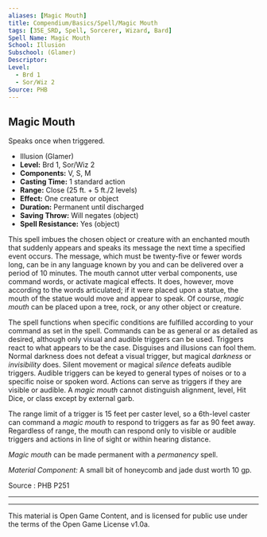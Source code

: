 ```yaml
---
aliases: [Magic Mouth]
title: Compendium/Basics/Spell/Magic Mouth
tags: [35E_SRD, Spell, Sorcerer, Wizard, Bard]
Spell Name: Magic Mouth
School: Illusion
Subschool: (Glamer)
Descriptor: 
Level:
  - Brd 1
  - Sor/Wiz 2
Source: PHB
---
```



## Magic Mouth

Speaks once when triggered.

*   Illusion (Glamer)
*   **Level:** Brd 1, Sor/Wiz 2
*   **Components:** V, S, M
*   **Casting Time:** 1 standard action
*   **Range:** Close (25 ft. + 5 ft./2 levels)
*   **Effect:** One creature or object
*   **Duration:** Permanent until discharged
*   **Saving Throw:** Will negates (object)
*   **Spell Resistance:** Yes (object)

<p>This spell imbues the chosen object or creature with an enchanted mouth that suddenly appears and speaks its message the next time a specified event occurs. The message, which must be twenty-five or fewer words long, can be in any language known by you and can be delivered over a period of 10 minutes. The mouth cannot utter verbal components, use command words, or activate magical effects. It does, however, move according to the words articulated; if it were placed upon a statue, the mouth of the statue would move and appear to speak. Of course, <i>magic mouth</i> can be placed upon a tree, rock, or any other object or creature.</p><p>The spell functions when specific conditions are fulfilled according to your command as set in the spell. Commands can be as general or as detailed as desired, although only visual and audible triggers can be used. Triggers react to what appears to be the case. Disguises and illusions can fool them. Normal darkness does not defeat a visual trigger, but magical <i>darkness</i> or <i>invisibility</i> does. Silent movement or magical <i>silence</i> defeats audible triggers. Audible triggers can be keyed to general types of noises or to a specific noise or spoken word. Actions can serve as triggers if they are visible or audible. A <i>magic mouth</i> cannot distinguish alignment, level, Hit Dice, or class except by external garb.</p><p>The range limit of a trigger is 15 feet per caster level, so a 6th-level caster can command a <i>magic mouth</i> to respond to triggers as far as 90 feet away. Regardless of range, the mouth can respond only to visible or audible triggers and actions in line of sight or within hearing distance.</p><p><i>Magic mouth</i> can be made permanent with a <i>permanency</i> spell.</p><p><i>Material Component:</i> A small bit of honeycomb and jade dust worth 10 gp.</p>

Source : PHB P251

---

---

This material is Open Game Content, and is licensed for public use under
the terms of the Open Game License v1.0a.
